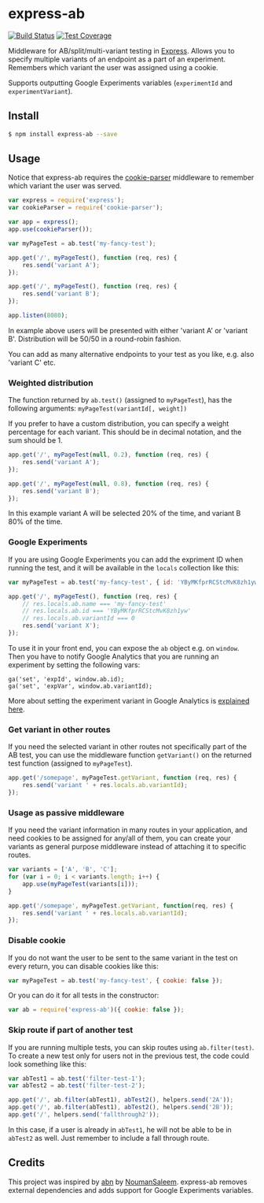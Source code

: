 # express-ab

[![Build Status][travis-image]][travis-url]
[![Test Coverage][coveralls-image]][coveralls-url]

Middleware for AB/split/multi-variant testing in [Express](http://expressjs.com/). Allows you to specify multiple variants of an endpoint as a part of an experiment. Remembers which variant the user was assigned using a cookie.

Supports outputting Google Experiments variables (`experimentId` and `experimentVariant`).

## Install

```bash
$ npm install express-ab --save
```

## Usage

Notice that express-ab requires the [cookie-parser](https://www.npmjs.org/package/cookie-parser) middleware to remember which variant the user was served.

```javascript
var express = require('express');
var cookieParser = require('cookie-parser');

var app = express();
app.use(cookieParser());

var myPageTest = ab.test('my-fancy-test');

app.get('/', myPageTest(), function (req, res) {
    res.send('variant A');
});

app.get('/', myPageTest(), function (req, res) {
    res.send('variant B');
});

app.listen(8080);
```

In example above users will be presented with either 'variant A' or 'variant B'. Distribution will be 50/50 in a round-robin fashion.

You can add as many alternative endpoints to your test as you like, e.g. also 'variant C' etc.

### Weighted distribution

The function returned by `ab.test()` (assigned to `myPageTest`), has the following arguments: `myPageTest(variantId[, weight])`

If you prefer to have a custom distribution, you can specify a weight percentage for each variant. This should be in decimal notation, and the sum should be 1.

```javascript
app.get('/', myPageTest(null, 0.2), function (req, res) {
    res.send('variant A');
});

app.get('/', myPageTest(null, 0.8), function (req, res) {
    res.send('variant B');
});
```

In this example variant A will be selected 20% of the time, and variant B 80% of the time.

### Google Experiments

If you are using Google Experiments you can add the expriment ID when running the test, and it will be available in the `locals` collection like this:

```javascript
var myPageTest = ab.test('my-fancy-test', { id: 'YByMKfprRCStcMvK8zh1yw' });

app.get('/', myPageTest(), function (req, res) {
    // res.locals.ab.name === 'my-fancy-test'
    // res.locals.ab.id === 'YByMKfprRCStcMvK8zh1yw'
    // res.locals.ab.variantId === 0
    res.send('variant X');
});
```

To use it in your front end, you can expose the `ab` object e.g. on `window`. Then you have to notify Google Analytics that you are running an experiment by setting the following vars:

    ga('set', 'expId', window.ab.id);
    ga('set', 'expVar', window.ab.variantId);

More about setting the experiment variant in Google Analytics is [explained here](https://developers.google.com/analytics/devguides/collection/analyticsjs/experiments).


### Get variant in other routes

If you need the selected variant in other routes not specifically part of the AB test, you can use the middleware function `getVariant()` on the returned test function (assigned to `myPageTest`).

```javascript
app.get('/somepage', myPageTest.getVariant, function (req, res) {
    res.send('variant ' + res.locals.ab.variantId);
});
```

### Usage as passive middleware

If you need the variant information in many routes in your application, and need cookies to be assigned for any/all of them, you can create your variants as general purpose middleware instead of attaching it to specific routes.

```javascript
var variants = ['A', 'B', 'C'];
for (var i = 0; i < variants.length; i++) {
    app.use(myPageTest(variants[i]));
}

app.get('/somepage', myPageTest.getVariant, function(req, res) {
    res.send('variant ' + res.locals.ab.variantId);
});
```

### Disable cookie

If you do not want the user to be sent to the same variant in the test on every return, you can disable cookies like this:

```javascript
var myPageTest = ab.test('my-fancy-test', { cookie: false });
```

Or you can do it for all tests in the constructor:

```javascript
var ab = require('express-ab')({ cookie: false });
```


### Skip route if part of another test

If you are running multiple tests, you can skip routes using `ab.filter(test)`. To create a new test only for users not in the previous test, the code could look something like this:

```javascript
var abTest1 = ab.test('filter-test-1');
var abTest2 = ab.test('filter-test-2');

app.get('/', ab.filter(abTest1), abTest2(), helpers.send('2A'));
app.get('/', ab.filter(abTest1), abTest2(), helpers.send('2B'));
app.get('/', helpers.send('fallthrough2'));
```

In this case, if a user is already in `abTest1`, he will not be able to be in `abTest2` as well. Just remember to include a fall through route.

## Credits

This project was inspired by [abn](https://github.com/NoumanSaleem/abn) by [NoumanSaleem](https://github.com/NoumanSaleem). express-ab removes external dependencies and adds support for Google Experiments variables.

[travis-image]: https://img.shields.io/travis/omichelsen/express-ab/master.svg
[travis-url]: https://travis-ci.org/omichelsen/express-ab
[coveralls-image]: https://img.shields.io/coveralls/omichelsen/express-ab/master.svg
[coveralls-url]: https://coveralls.io/r/omichelsen/express-ab?branch=master
